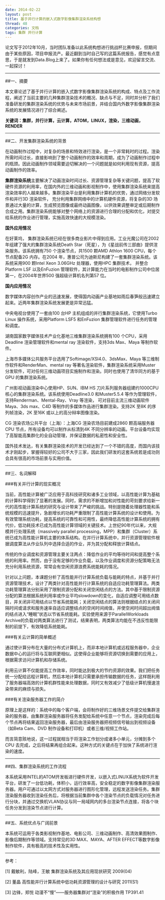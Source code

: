 ```yaml
---
date: 2014-02-22
layout: post
title: 基于并行计算的嵌入式数字影像集群渲染系统构想
thread: 48
categories: 文档
tags: 集群 并行计算
---
```


论文写于2012年10月，当时团队准备以此系统构想进行挑战杯比赛申报，但期间由于某些原因，项目申报流产。最近翻到当时自己写的这篇系统报告，感觉有点意思，于是就发到Data.Blog上来了。如果你有任何想法或是意见，欢迎留言交流、一起探讨！

----

##一、摘要

本文章论述了基于并行计算的嵌入式数字影像集群渲染系统的构成、特点及工作流程，阐述了当前主要的几种集群渲染技术的概况、缺点与不足，同时并分析了我们准备研发的集群渲染系统的优势与未来市场前景，并结合国内外数字影像集群渲染系统的发展情况进行了综合阐述。

**关键词：集群，并行计算，云计算，ATOM，LINUX，渲染，三维动画，RENDER**

----

##二、开发集群渲染系统的背景

在动画制作过程中，对复杂的场景和特效进行渲染，是一个非常耗时的过程。渲染所需时间过长，直接影响到了整个动画制作的效率和周期，成为了动画制作过程中的瓶颈。因此动画制作领域需要迫切解决的一个问题就是如何利用现有资源，提高动画制作的效率。

**集群渲染系统**主要解决了动画渲染时间过长、资源管理复杂等关键问题，提高了软硬件资源的利用率，在国内外的三维动画和影视制作中，使用集群渲染系统来提高渲染效率的人越来越多。集群渲染平台是利用集群计算机的优势，通过网络分发软件和并行3D 渲染软件， 充分利用集群网络中的计算机硬件资源，将复杂的3D 场景通过大量的计算，生成预览图像或最终动画图像，以供效果调整审定或后期制作合成之用。集群渲染系统能够对整个网络上的资源进行合理的分配和优化，对提交给系统的作业进行管理，实施高效快速的大规模渲染。

**国外应用情况**

在好莱坞， 集群渲染系统已经在很多商业影片中得到应用。工业光魔公司在2002 年组建了强大的集群渲染系统Death Star（死星），为《星战前传三部曲》提供渲染服务。该系统拥有750 个渲染节点，共1500 颗AMD Athlon 1600 CPU，每个节点配备2G 内存。在2004 年，惠普公司为迪斯尼构建了一套集群渲染系统。该系统采用900 颗Intel Xeon 3.06GHz 处理器，使用HPC 集群技术， 并整合Platform LSF 以及EnFuzion 管理软件，其计算能力在当时的电影制作公司中位居第一，在2004年世界500 强超级计算机名列第57 位。

**国内应用情况**

数字媒体内容创作产业的迅速发展，使得国内动画产业基地如雨后春笋般迅速建立起来。近两年集群渲染系统发展更是异常迅猛。

中央电视台使用了一套由100 台HP 主机组成的并行集群渲染系统，它使用Turbo Linux 操作系统，采用Platform LSF5 和EnFuzion 集群管理软件进行任务的管理和调度。

湖南国家数字媒体技术产业化基地三维集群渲染系统拥有100 个CPU，采用Deadline 渲染管理软件和mental ray 渲染软件，支持3ds Max、Maya 等制作软件。

上海市多媒体公共服务平台选用了Softimage/XSI4.0、3dsMax、Maya 等三维制作软件和RenderMan、mental ray 等著名渲染软件，集群渲染系统采用Muster 分发软件，可对任何三维动画项目实施制作和渲染。同时也使用了清华同方的基于GPU 的集群渲染系统。

广州影视动画渲染中心使用HP、SUN、IBM HS 刀片系列服务器组建约1000CPU 核心的集群渲染系统。该系统使用Deadline3.0 和Muster5.5.4 等作为管理软件， 支持Renderman、Mental-Ray、Vray 等渲染， 可对目前主流三维动画软件Maya、3ds max、C4D 等制作的多媒体作品进行集群渲染。支持2K 至8K 的序列帧渲染，2K 至16K 或以上的高分辩率图像渲染。

CG 渲染农场公共平台（上海）：上海CG 渲染农场目前建成2860 颗高端服务器CPU 节点，所有设备均可以制作从标清到4K 不同分辨率的动画。平台设备均实现了高智能高集群化的全自动管理，并保证数据的私密性和安全性。

国外技术发达，有关集群渲染技术的开发已经达到了一个不错的高度，而国内该技术才刚起步，掌握得较好的公司不大于三家，因此我们研发的这套系统若是成功则会具有很高的市场前景与实用价值。

----

##三、名词解释

###有关并行计算的现实概况

当前，高性能计算被广泛应用于高科技研究和诸多工业领域，以高性能计算为基础的计算科学得到了显著的发展。同时，需求的不断增加和对性能的苛刻要求给新一代的高性能计算系统的研究与设计带来了严峻的挑战。特别是随着处理器性能和系统规模的迅速提升，急剧增长的功耗严重限制了高性能计算系统的设计和使用。为有效管理系统功耗，提高系统的可靠性和可用性，最终降低高性能计算系统的拥有代价，低功耗技术已成为高性能计算领域的关键技术。上世纪90年代以来，大规模并行处理系统（massively parallel processing，MPP）和集群（Cluster）系统已成为高性能计算机主要的体系结构。在并行计算系统中，并行资源管理软件根据调度算法从作业队列中选择合适的作业，并为其分配和释放计算结点。

传统的作业调度和资源管理主要关注两点：降低作业的平均等待时间和提高整个系统的利用率。然而，由于没有足够的作业负载，以及作业调度和资源分配策略无法充分利用系统资源，常常会有空闲资源浪费系统能耗的情况。

针对以上问题，本课题分析了高性能并行计算系统负载与能耗的特点，并基于并行资源管理技术，设计了两类针对高性能并行计算系统的自适应功耗管理算法。两类功耗管理算法分别采用了限制资源分配和关闭空闲结点的方法。其中基于限制资源分配的算法根据系统利用率或作业平均slowdown的变化，自适应调整可用结点数目，并关闭非可用结点以节省系统能耗；关闭空闲结点的算法则根据结点的关闭间隔时间或请求和服务速率自适应调整结点的空闲时间阀值，并使空闲时间超出阀值的结点进入“睡眠”状态以节省系统能耗。实验使用来源于ParallelWorkloads Archive的负载对两类算法进行了测试，结果表明，两类算法均能在不违反性能限制的前提下，有效降低系统能耗。

###有关云计算的简单概述

通过使计算分布在大量的分布式计算机上，而非本地计算机或远程服务器中，企业数据中心的运行将与互联网更相似。这使得企业能够将资源切换到需要的应用上，根据需求访问计算机和存储系统。

利用云计算不仅能提高工作效率，同时能达到极大的节约资源的效果。我们把任务统一分配给远程计算机，然后本地计算机只需要承担传输数据的任务，这样既利用了服务器端高效的计算机群性能来处理数据，同时又有效减少了低级计算机慢速渲染带来的麻烦与损失。

###有关渲染服务器工作的简介

原理上是这样的：系统中的每个客户端，会将制作好的三维场景文件提交给集群渲染的服务器，由集群渲染服务器将任务发配给系统中任意一个节点，渲染完成后每个节点再将结果返回渲染服务器，最后由渲染服务器把视频信号输出到视频设备（如Beta Cam、DVD 制作设备和打印机）或者三维/视频工作站。

而言简意赅地说，这一过程就相当于将渲染工作划分成诸多小单元，分摊到多个CPU 去完成，之后将结果再组合起来。这种方式的关键点在于加快了系统进行渲染的速度。

----

##四、集群渲染系统的工作流程

本系统采用INTEL的ATOM开发板进行硬件开发，以嵌入式LINUX系统为软件开发平台，研发了一台低功耗，体积小，运行效率高，安全稳定的数字影像集群渲染服务器。用户可通过以太网方式对服务器进行图形化管理，远程发送渲染任务。集群渲染服务器收到渲染任务后，将根据当前集群中各个渲染节点的负载情况对任务进行分块，并通过交换机VLAN协议与同一局域网内的多台渲染节点连接，将各个块任务分发到渲染节点进行计算。

----

##五、系统优点与广阔前景

本系统可运用于各类影视制作基地、电影公司、三维动画制作、高清效果图制作、影像后期制作等领域。支持常见的3D MAX、MAYA、AFTER EFFECT等数字影像制作软件，具有极高的技术性及实用性。

----

参考：

[1] 戴敏利，陆峰，王敏 集群渲染系统及其应用现状研究 2009(04)

[2] 董晶 高性能并行计算系统中低功耗资源管理的设计与研究 2011(S1)

[3] 边锋，郑悦 动漫不“慢”——服务器集群对“渲染”的积极作用 TP391.41
